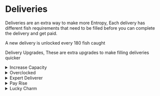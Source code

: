 # Deliveries

Deliveries are an extra way to make more Entropy, Each delivery has different fish requirements that need to be filled before you can complete the delivery and get paid.

A new delivery is unlocked every 180 fish caught

Delivery Upgrades, These are extra upgrades to make filling deliveries quicker



<details>

<summary>Increase Capacity</summary>

Increase your total amount of deliveries that you can hold.

Max level: 12

</details>

<details>

<summary>Overclocked</summary>

Reduces the time taken to deliver all of your deliveries

Max Level: 20

</details>

<details>

<summary>Expert Deliverer</summary>

Reduces the amount of fish needed for a fishing delivery. Only applies to normal deliveries.

Max level: 5

</details>

<details>

<summary>Pay Rise</summary>

Earn more entropy from handing in your fishing deliveries

Max level: 100

</details>

<details>

<summary>Lucky Charm</summary>

Gives you a higher chance to get rarer loot from deliveries as a reward

</details>

